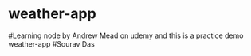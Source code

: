 # weather-app
#Learning node by Andrew Mead on udemy and this is a practice demo weather-app
#Sourav Das
